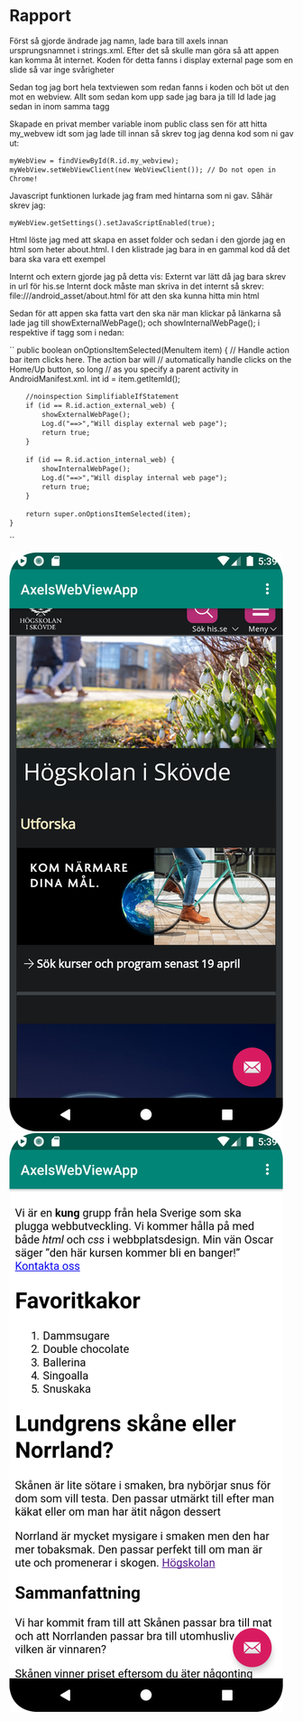 
# Rapport

Först så gjorde ändrade jag namn, lade bara till axels innan ursprungsnamnet i strings.xml.
Efter det så skulle man göra så att appen kan komma åt internet. Koden för detta fanns i display external page som en slide så var inge svårigheter

Sedan tog jag bort hela textviewen som redan fanns i koden och böt ut den mot en webview. Allt som sedan kom upp sade jag bara ja till
Id lade jag sedan in inom samma tagg

Skapade en privat member variable inom public class
sen för att hitta my_webvew idt som jag lade till innan så skrev tog jag denna kod som ni gav ut:
```
myWebView = findViewById(R.id.my_webview);
myWebView.setWebViewClient(new WebViewClient()); // Do not open in Chrome!
```

Javascript funktionen lurkade jag fram med hintarna som ni gav. Såhär skrev jag:
```
myWebView.getSettings().setJavaScriptEnabled(true);
```

Html löste jag med att skapa en asset folder och sedan i den gjorde jag en html som heter about.html. I den klistrade jag bara in en gammal kod då det bara ska vara ett exempel

Internt och extern gjorde jag på detta vis:
Externt var lätt då jag bara skrev in url för his.se
Internt dock måste man skriva in det internt så skrev: file:///android_asset/about.html för att den ska kunna hitta min html

Sedan för att appen ska fatta vart den ska när man klickar på länkarna så lade jag till showExternalWebPage(); och showInternalWebPage(); i respektive if tagg som i nedan:

``
public boolean onOptionsItemSelected(MenuItem item) {
        // Handle action bar item clicks here. The action bar will
        // automatically handle clicks on the Home/Up button, so long
        // as you specify a parent activity in AndroidManifest.xml.
        int id = item.getItemId();

        //noinspection SimplifiableIfStatement
        if (id == R.id.action_external_web) {
            showExternalWebPage();
            Log.d("==>","Will display external web page");
            return true;
        }

        if (id == R.id.action_internal_web) {
            showInternalWebPage();
            Log.d("==>","Will display internal web page");
            return true;
        }

        return super.onOptionsItemSelected(item);
    }
``

![](external_img.png)
![](Internal_img.png)


